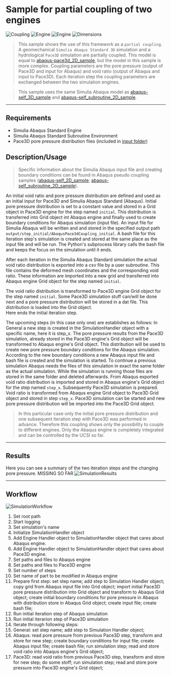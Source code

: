 # Sample for partial coupling of two engines

![Coupling](https://img.shields.io/static/v1?label=Coupling&message=Pseudo&color=blue&style=flat-square)
![Engine](https://img.shields.io/static/v1?label=Engine&message=Abaqus+incl.+user+subroutine&color=blue&style=flat-square)
![Engine](https://img.shields.io/static/v1?label=Engine&message=Pace3D&color=blue&style=flat-square)
![Dimensions](https://img.shields.io/static/v1?label=Dimension&message=3D&color=blue&style=flat-square)

> This sample shows the use of this framework as a `partial coupling`. 
> A geomechanical `Simulia Abaqus Standard 3D` simulation and a hydrological `Pace3D` simulation are partially coupled.
> This model is equal to [abaqus-pace3d_2D_sample](abaqus-pace3d_2d_sample), but the model in this sample is more complex.
> Coupling parameters are the pore pressure (output of Pace3D and input for Abaqus) and void ratio (output of Abaqus and input to Pace3D).
> Each iteration step the coupling parameters are exchanged between the two simulation engines.

> This sample uses the same Simulia Abaqus model as [abaqus-self_3D_sample](abaqus-self_3d_sample) and [abaqus-self_subroutine_2D_sample](abaqus-self_subroutine_2d_sample).
---

## Requirements

 - Simulia Abaqus Standard Engine
 - Simulia Abaqus Standard Subroutine Environment
 - Pace3D pore pressure distribution files (included in [input folder](input))

## Description/Usage

> Specific information about the Simulia Abaqus input file and creating boundary conditions can be found in Abaqus pseudo coupling samples ([abaqus-self_2D_sample](abaqus-self_2d_sample); [abaqus-self_subroutine_2D_sample](abaqus-self_subroutine_2d_sample)).

An initial void ratio and pore pressure distribution are defined and used as an initial input for Pace3D and Simulia Abaqus Standard (Abaqus).
Initial pore pressure distribution is set to a constant value and stored in a Grid object in Pace3D engine for the step named ``initial``.
This distribution is transferred into Grid object int Abaqus engine and finally used to create boundary conditions for Abaqus simulation (input file).
An input file for Simulia Abaqus will be written and and stored in the specified output path ``output/step_initial/AbaqusPace3dCoupling_initial``.
A bash file for this iteration step's simulation is created and stored at the same place as the input file and will be run.
The Python's subprocess library calls the bash file and keeps the focus on the simulation until it ends.

After each iteration in the Simulia Abaqus Standard simulation the actual void ratio distribution is exported into a csv file by a user subroutine.
This file contains the deformed mesh coordinates and the corresponding void ratio.
These information are imported into a new grid and transferred into Abaqus engine Grid object for the step named ``initial``.

The void ratio distribution is transformed to Pace3D engine Grid object for the step named ``initial``.
Some Pace3D simulation stuff can/will be done next and a pore pressure distribution will be stored in a dat file.
This distribution is loaded into the Grid object.  
Here ends the initial iteration step.

The upcoming steps (in this case only one) are establishes as follows:
In General a new step is created in the SimulationHandler object with a specific name, here it is step_x.
The pore pressure results from the Pace3D simulation, already stored in the Pace3D engine's Grid object will be transformed to Abaqus engine's Grid object.
This distribution will be used to create new pore pressure boundary conditions for the Abaqus simulation.
According to the new boundary conditions a new Abaqus input file and bash file is created and the simulation is started.
To continue a previous simulation Abaqus needs the files of this simulation in exact the same folder as the actual simulation.
While the simulation is running those files are stored in the same folder and deleted afterwards.
From Abaqus exported void ratio distribution is imported and stored in Abaqus engine's Grid object for the step named ``step_x``.
Subsequently Pace3D simulation is prepared.
Void ratio is transformed from Abaqus engine Grid object to Pace3D Grid object and stored in step ``step_x``.
Pace3D simulation can be started and new pore pressure distribution will be imported into the Pace3D Grid object.

> In this particular case only the initial pore pressure distribution and one subsequent iteration step  with Pace3D was performed in advance.
> Therefore this coupling shows only the possibility to couple to different engines.
> Only the Abaqus engine is completely integrated and can be controlled by the UCSI so far.   

---

## Results

Here you can see a summary of the two iteration steps and the changing pore pressure.
MISSING SO FAR
![SimulationResults](results.gif "Simulation results: pore pressure changes due to modified boundary conditions")

---

## Workflow

![SimulationWorkflow](workflow.png "Flowchart showing the simulations workflow")

 1. Set root path
 2. Start logging
 3. Set simulation's name
 4. Initialize SimulationHandler object
 5. Add Engine Handler object to SimulationHandler object that cares about Abaqus engine.
 6. Add Engine Handler object to SimulationHandler object that cares about Pace3D engine.
 7. Set paths and files to Abaqus engine
 8. Set paths and files to Pace3D engine
 9. Set number of steps
 10. Set name of part to be modified in Abaqus engine
 11. Prepare first step: set step name; add step to Simulation Handler object; copy grid from Abaqus input file into Grid object; import initial Pace3D pore pressure distribution into Grid object and transform to Abaqus Grid object; create initial boundary conditions for pore pressure in Abaqus with distribution store in Abaqus Grid object; create input file; create bash file;
 12. Run initial iteration step of Abaqus simulation
 13. Run initial iterarion step of Pace3D simulation
 14. Iterate through following steps: 
 15. General: set step name; add step to Simulation Handler object; 
 16. Abaqus: read pore pressure from previous Pace3D step, transform and store for new step; create boundary conditions for input file; create Abaqus input file; create bash file; run simulation step; read and store void ratio into Abaqus engine's Grid object;
 17. Pace3D: read void ratio from previous Pace3D step, transform and store for new step; do some stoff; run simulation step; read and store pore pressure into Pace3D engine's Grid object;

